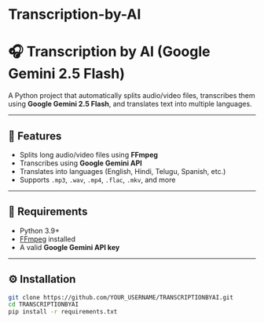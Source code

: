 # Transcription-by-AI
# 🎧 Transcription by AI (Google Gemini 2.5 Flash)

A Python project that automatically splits audio/video files, transcribes them using **Google Gemini 2.5 Flash**, and translates text into multiple languages.

---

## 🚀 Features
- Splits long audio/video files using **FFmpeg**
- Transcribes using **Google Gemini API**
- Translates into languages (English, Hindi, Telugu, Spanish, etc.)
- Supports `.mp3`, `.wav`, `.mp4`, `.flac`, `.mkv`, and more

---

## 🧰 Requirements
- Python 3.9+
- [FFmpeg](https://ffmpeg.org/download.html) installed
- A valid **Google Gemini API key**

---

## ⚙️ Installation
```bash
git clone https://github.com/YOUR_USERNAME/TRANSCRIPTIONBYAI.git
cd TRANSCRIPTIONBYAI
pip install -r requirements.txt
